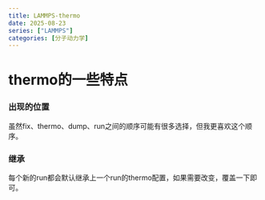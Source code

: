 ```yaml
---
title: LAMMPS-thermo
date: 2025-08-23
series: ["LAMMPS"]
categories: [分子动力学]
---
```


# thermo的一些特点

### 出现的位置

虽然fix、thermo、dump、run之间的顺序可能有很多选择，但我更喜欢这个顺序。

### 继承

每个新的run都会默认继承上一个run的thermo配置，如果需要改变，覆盖一下即可。

